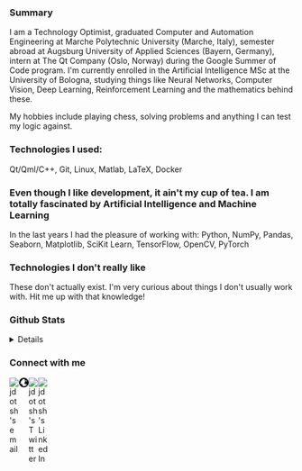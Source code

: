  
[email]: julian@sherollari.it
[website]: https://sherollari.it
[twitter]: https://twitter.com/JSherollari
[linkedin]: https://linkedin.com/in/julian-sherollari

### Summary
I am a Technology Optimist, graduated Computer and Automation Engineering at Marche Polytechnic University (Marche, Italy), semester abroad at Augsburg University of Applied Sciences (Bayern, Germany), intern at The Qt Company (Oslo, Norway) during the Google Summer of Code program. I'm currently enrolled in the Artificial Intelligence MSc at the University of Bologna, studying things like Neural Networks, Computer Vision, Deep Learning, Reinforcement Learning and the mathematics behind these.

My hobbies include playing chess, solving problems and anything I can test my logic against.

### Technologies I used: 
Qt/Qml/C++, Git, Linux, Matlab, LaTeX, Docker

### Even though I like development, it ain't my cup of tea. I am totally fascinated by Artificial Intelligence and Machine Learning 
In the last years I had the pleasure of working with: Python, NumPy, Pandas, Seaborn, Matplotlib, SciKit Learn, TensorFlow, OpenCV, PyTorch

### Technologies I don't really like
These don't actually exist. I'm very curious about things I don't usually work with. Hit me up with that knowledge!

### Github Stats
<details>
  <img alt="jdotsh's GitHub Stats" src="https://github-readme-stats.vercel.app/api/top-langs/?username=jdotsh&layout=compact" />
</details>

### Connect with me
[<img align="left" alt="jdotsh's email" width="17px" src="https://cdn.jsdelivr.net/npm/simple-icons@3.13.0/icons/gmail.svg" />][email]
[<img align="left" alt="https://sherollari.it" width="17px" src="https://raw.githubusercontent.com/iconic/open-iconic/master/svg/globe.svg" />][website]
[<img align="left" alt="jdotsh's Twitter" width="17px" src="https://cdn.jsdelivr.net/npm/simple-icons@v3/icons/twitter.svg" />][twitter]
[<img align="left" alt="jdotsh's LinkedIn" width="17px" src="https://cdn.jsdelivr.net/npm/simple-icons@v3/icons/linkedin.svg" />][linkedin]


